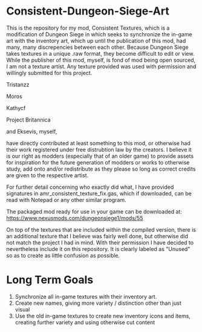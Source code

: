 # Consistent-Dungeon-Siege-Art

This is the repository for my mod, Consistent Textures, which is a modification of Dungeon Siege in which seeks to synchronize the in-game art with the inventory art, 
which up until the publication of this mod, had many, many discrepencies between each other. Because Dungeon Siege takes textures in a unique .raw format, they become 
difficult to edit or view. While the publisher of this mod, myself, is fond of mod being open sourced, I am not a texture artist. Any texture provided was used with 
permission and willingly submitted for this project. 

Tristanzz

Moros

Kathycf

Project Britannica

and Eksevis, myself,

have directly contributed at least something to this mod, or otherwise had their work registered under free distrubtion law by the creators. I believe it is our 
right as modders (especially that of an older game) to provide assets for inspiration for the future generation of modders or works to otherwise study, add onto and/or 
redistribute as they please so long as correct credits are given to the respective artist.

For further detail concerning who exactly did what, I have provided signatures in amr_consistent_texture_fix.gas, which if downloaded, can be read with Notepad or any
other similar program.

The packaged mod ready for use in your game can be downloaded at: 
https://www.nexusmods.com/dungeonsiege1/mods/55

On top of the textures that are included within the compiled version, there is an additional texture that I believe was fairly well done, but otherwise did not match the
project I had in mind. With their permission I have decided to nevertheless include it on this repository. It is clearly labeled as "Unused" so as to create as little
confusion as possible.

# Long Term Goals

1. Synchronize all in-game textures with their inventory art.
2. Create new names, giving more variety / distinction other than just visual
3. Use the old in-game textures to create new inventory icons and items, creating further variety and using otherwise cut content
